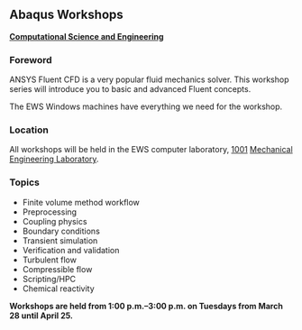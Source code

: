 ## Abaqus Workshops
**[Computational Science and Engineering](http://cse.illinois.edu/)**

### Foreword

ANSYS Fluent CFD is a very popular fluid mechanics solver.  This workshop series will introduce you to basic and advanced Fluent concepts.

The EWS Windows machines have everything we need for the workshop.


### Location

All workshops will be held in the EWS computer laboratory, [1001](http://ada.fs.illinois.edu/0029Plan1.html) [Mechanical Engineering Laboratory](http://ada.fs.illinois.edu/0029.html).


### Topics

- Finite volume method workflow
- Preprocessing
- Coupling physics
- Boundary conditions
- Transient simulation
- Verification and validation
- Turbulent flow
- Compressible flow
- Scripting/HPC
- Chemical reactivity

**Workshops are held from 1:00 p.m.–3:00 p.m. on Tuesdays from March 28 until April 25.**
